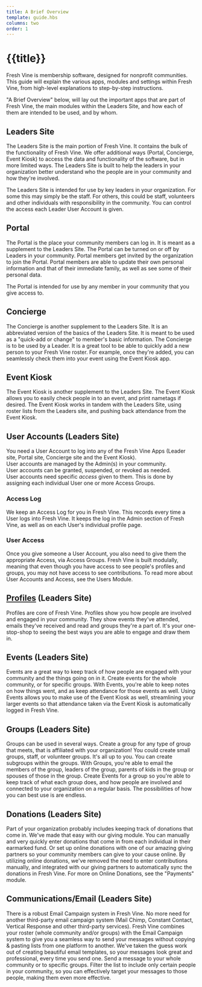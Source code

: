 ```yaml
---
title: A Brief Overview
template: guide.hbs
columns: two
order: 1
---
```


# {{title}}

Fresh Vine is membership software, designed for nonprofit communities. This guide will explain the various apps, modules and settings within Fresh Vine, from high-level explanations to step-by-step instructions.

"A Brief Overview" below, will lay out the important apps that are part of Fresh Vine, the main modules within the Leaders Site, and how each of them are intended to be used, and by whom.  

## Leaders Site
The Leaders Site is the main portion of Fresh Vine. It contains the bulk of the functionality of Fresh Vine. We offer additional ways (Portal, Concierge, Event Kiosk) to access the data and functionality of the software, but in more limited ways. The Leaders Site is built to help the leaders in your organization better understand who the people are in your community and how they're involved.  

The Leaders Site is intended for use by key leaders in your organization. For some this may simply be the staff. For others, this could be staff, volunteers and other individuals with responsibility in the community. You can control the access each Leader User Account is given.  

## Portal
The Portal is the place your community members can log in. It is meant as a supplement to the Leaders Site. The Portal can be turned on or off by Leaders in your community. Portal members get invited by the organization to join the Portal. Portal members are able to update their own personal information and that of their immediate family, as well as see some of their personal data.  

The Portal is intended for use by any member in your community that you give access to.  

## Concierge
The Concierge is another supplement to the Leaders Site. It is an abbreviated version of the basics of the Leaders Site. It is meant to be used as a "quick-add or change" to member's basic information. The Concierge is to be used by a Leader. It is a great tool to be able to quickly add a new person to your Fresh Vine roster. For example, once they're added, you can seamlessly check them into your event using the Event Kiosk app.  

## Event Kiosk
The Event Kiosk is another supplement to the Leaders Site. The Event Kiosk allows you to easily check people in to an event, and print nametags if desired. The Event Kiosk works in tandem with the Leaders Site, using roster lists from the Leaders site, and pushing back attendance from the Event Kiosk. 

## User Accounts (Leaders Site)
You need a User Account to log into any of the Fresh Vine Apps (Leader site, Portal site, Concierge site and the Event Kiosk).  
User accounts are managed by the Admin(s) in your community.  
User accounts can be granted, suspended, or revoked as needed.  
User accounts need specific *access* given to them. This is done by assigning each individual User one or more Access Groups.

### Access Log
We keep an Access Log for you in Fresh Vine. This records every time a User logs into Fresh Vine. It keeps the log in the Admin section of Fresh Vine, as well as on each User's individual profile page.  

### User Access  
Once you give someone a User Account, you also need to give them the appropriate Access, via Access Groups. Fresh Vine is built modulally, meaning that even though you have access to see people's profiles and groups, you may not have access to see contributions. To read more about User Accounts and Access, see the Users Module.
 

## [Profiles](../../modules/profiles) (Leaders Site)
Profiles are core of Fresh Vine. Profiles show you how people are involved and engaged in your community. They show events they've attended, emails they've received and read and groups they're a part of. It's your one-stop-shop to seeing the best ways you are able to engage and draw them in.


## Events (Leaders Site)
Events are a great way to keep track of how people are engaged with your community and the things going on in it. Create events for the whole community, or for specific groups. With Events, you're able to keep notes on how things went, and as keep attendance for those events as well. Using Events allows you to make use of the Event Kiosk as well, streamlining your larger events so that attendance taken via the Event Kiosk is automatically logged in Fresh Vine.

## Groups (Leaders Site)
Groups can be used in several ways. Create a group for any type of group that meets, that is affiliated with your organization! You could create small groups, staff, or volunteer groups. It's all up to you. You can create subgroups within the groups. With Groups, you're able to email the members of the group, leaders of the group, parents of kids in the group or spouses of those in the group. Create Events for a group so you're able to keep track of what each group does, and how people are involved and connected to your organization on a regular basis. The possibilities of how you can best use is are endless.

## Donations (Leaders Site)
Part of your organization probably includes keeping track of donations that come in. We've made that easy with our giving module. You can manually and very quickly enter donations that come in from each individual in their earmarked fund. Or set up online donations with one of our amazing giving partners so your community members can give to your cause online. By utilizing online donations, we've removed the need to enter contributions manually, and integrated with our giving partners to automatically sync the donations in Fresh Vine. For more on Online Donations, see the "Payments" module.  

## Communications/Email (Leaders Site)
There is a robust Email Campaign system in Fresh Vine. No more need for another third-party email campaign system (Mail Chimp, Constant Contact, Vertical Response and other third-party services). Fresh Vine combines your roster (whole community and/or groups) with the Email Campaign system to give you a seamless way to send your messages without copying & pasting lists from one platform to another. We've taken the guess work out of creating beautiful email templates, so your messages look great and professional, every time you send one. Send a message to your whole community or to specific groups. Filter the list to include only certain people in your community, so you can effectively target your messages to those people, making them even more effective. 
